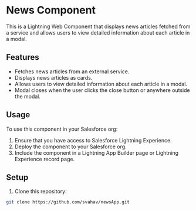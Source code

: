 # News Component

This is a Lightning Web Component that displays news articles fetched from a service and allows users to view detailed information about each article in a modal.

## Features

- Fetches news articles from an external service.
- Displays news articles as cards.
- Allows users to view detailed information about each article in a modal.
- Modal closes when the user clicks the close button or anywhere outside the modal.

## Usage

To use this component in your Salesforce org:

1. Ensure that you have access to Salesforce Lightning Experience.
2. Deploy the component to your Salesforce org.
3. Include the component in a Lightning App Builder page or Lightning Experience record page.

## Setup

1. Clone this repository:

```bash
git clone https://github.com/svahav/newsApp.git
